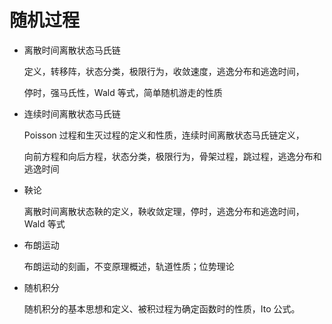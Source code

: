 # 随机过程

-   离散时间离散状态马氏链

    定义，转移阵，状态分类，极限行为，收敛速度，逃逸分布和逃逸时间，

    停时，强马氏性，Wald 等式，简单随机游走的性质

-   连续时间离散状态马氏链

    Poisson 过程和生灭过程的定义和性质，连续时间离散状态马氏链定义，

    向前方程和向后方程，状态分类，极限行为，骨架过程，跳过程，逃逸分布和逃逸时间

-   鞅论

    离散时间离散状态鞅的定义，鞅收敛定理，停时，逃逸分布和逃逸时间，Wald 等式

-   布朗运动

    布朗运动的刻画，不变原理概述，轨道性质；位势理论

-   随机积分

    随机积分的基本思想和定义、被积过程为确定函数时的性质，Ito 公式。
